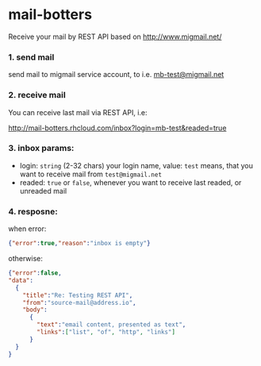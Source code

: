 mail-botters
============

Receive your mail by REST API based on http://www.migmail.net/



### 1. send mail 

send mail to migmail service account, to i.e. mb-test@migmail.net

### 2. receive mail

You can receive last mail via REST API, i.e:

http://mail-botters.rhcloud.com/inbox?login=mb-test&readed=true



### 3. inbox params:

- login: `string` (2-32 chars) your login name, value: `test` means, that you want to receive mail from  `test@migmail.net`
- readed: `true` or `false`, whenever you want to receive last readed, or unreaded mail

### 4. resposne:

when error:

```json
{"error":true,"reason":"inbox is empty"}
```

otherwise:

```json
{"error":false,
"data":
  {
    "title":"Re: Testing REST API",
    "from":"source-mail@address.io",
    "body":
      {
        "text":"email content, presented as text",
        "links":["list", "of", "http", "links"]
      }
  }
}
```

